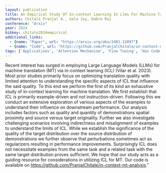 ```yaml
---
layout: publication
title: An Empirical Study Of In-context Learning In Llms For Machine Translation
authors: Chitale Pranjal A., Gala Jay, Dabre Raj
conference: "Arxiv"
year: 2024
bibkey: chitale2024empirical
additional_links:
  - {name: "Paper", url: "https://arxiv.org/abs/2401.12097"}
  - {name: "Code", url: "https://github.com/PranjalChitale/in-context-mt-analysis"}
tags: ['Applications', 'Attention Mechanism', 'Fine Tuning', 'Has Code', 'In Context Learning', 'Model Architecture', 'Prompting']
---
```

Recent interest has surged in employing Large Language Models (LLMs) for machine translation (MT) via in-context learning (ICL) (Vilar et al. 2023). Most prior studies primarily focus on optimizing translation quality with limited attention to understanding the specific aspects of ICL that influence the said quality. To this end we perform the first of its kind an exhaustive study of in-context learning for machine translation. We first establish that ICL is primarily example-driven and not instruction-driven. Following this we conduct an extensive exploration of various aspects of the examples to understand their influence on downstream performance. Our analysis includes factors such as quality and quantity of demonstrations spatial proximity and source versus target originality. Further we also investigate challenging scenarios involving indirectness and misalignment of examples to understand the limits of ICL. While we establish the significance of the quality of the target distribution over the source distribution of demonstrations we further observe that perturbations sometimes act as regularizers resulting in performance improvements. Surprisingly ICL does not necessitate examples from the same task and a related task with the same target distribution proves sufficient. We hope that our study acts as a guiding resource for considerations in utilizing ICL for MT. Our code is available on https://github.com/PranjalChitale/in-context-mt-analysis."
